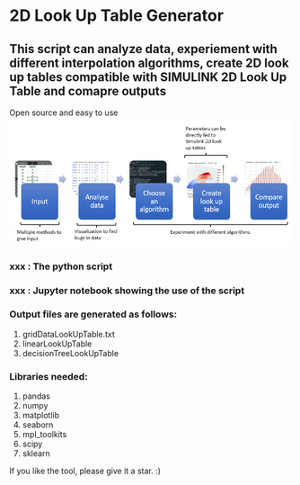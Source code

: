 # 2D Look Up Table Generator
## This script can analyze data, experiement with different interpolation algorithms, create 2D look up tables compatible with SIMULINK 2D Look Up Table and comapre outputs
Open source and easy to use
![2D Look Up Table Generator](https://github.com/neilay-khasnabish/2D_Look_Up_Table_Generator/blob/main/Look_up_table_generator_2D_workflow.PNG)

### xxx : The python script
### xxx : Jupyter notebook showing the use of the script

### Output files are generated as follows:
1. gridDataLookUpTable.txt
2. linearLookUpTable
3. decisionTreeLookUpTable

### Libraries needed:
1. pandas
2. numpy
3. matplotlib
4. seaborn
5. mpl_toolkits
6. scipy
7. sklearn


If you like the tool, please give it a star. :)
